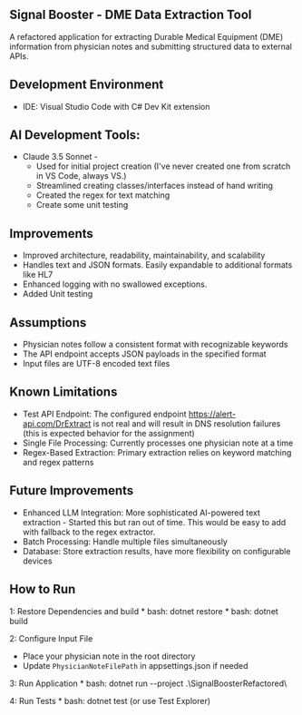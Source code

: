 ## Signal Booster - DME Data Extraction Tool
A refactored application for extracting Durable Medical Equipment (DME) information from physician notes and submitting structured data to external APIs.

## Development Environment
* IDE: Visual Studio Code with C# Dev Kit extension

## AI Development Tools:
* Claude 3.5 Sonnet - 
  * Used for initial project creation (I've never created one from scratch in VS Code, always VS.)  
  * Streamlined creating classes/interfaces instead of hand writing
  * Created the regex for text matching
  * Create some unit testing

## Improvements
* Improved architecture, readability, maintainability, and scalability
* Handles text and JSON formats.  Easily expandable to additional formats like HL7
* Enhanced logging with no swallowed exceptions.
* Added Unit testing

## Assumptions
* Physician notes follow a consistent format with recognizable keywords
* The API endpoint accepts JSON payloads in the specified format
* Input files are UTF-8 encoded text files

## Known Limitations
* Test API Endpoint: The configured endpoint https://alert-api.com/DrExtract is not real and will result in DNS resolution failures (this is expected behavior for the assignment)
* Single File Processing: Currently processes one physician note at a time
* Regex-Based Extraction: Primary extraction relies on keyword matching and regex patterns

## Future Improvements
* Enhanced LLM Integration: More sophisticated AI-powered text extraction - Started this but ran out of time.  This would be easy to add with fallback to the regex extractor.
* Batch Processing: Handle multiple files simultaneously
* Database: Store extraction results, have more flexibility on configurable devices

## How to Run
1: Restore Dependencies and build
    * bash: dotnet restore
    * bash: dotnet build

2: Configure Input File
   * Place your physician note in the root directory
   * Update `PhysicianNoteFilePath` in appsettings.json if needed

3: Run Application
    * bash: dotnet run --project .\SignalBoosterRefactored\

4: Run Tests
    * bash: dotnet test (or use Test Explorer)